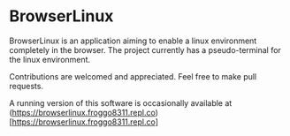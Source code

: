# BrowserLinux
BrowserLinux is an application aiming to enable a linux environment completely in the browser. The project currently has a pseudo-terminal for the linux environment.

Contributions are welcomed and appreciated. Feel free to make pull requests.

A running version of this software is occasionally available at (https://browserlinux.froggo8311.repl.co)[https://browserlinux.froggo8311.repl.co]
